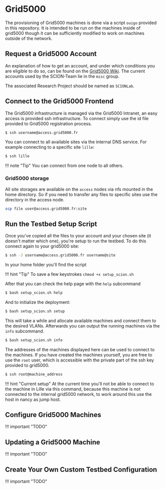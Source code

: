 # Grid5000

The provisioning of Grid5000 machines is done via a script `ouigo` provided in this repository.
It is intended to be run on the machines inside of grid5000  though it can be sufficiently modified to work on machines outside of the network.

## Request a Grid5000 Account

An explanation of how to get an account, and under which conditions you are eligible to do so, can be found on the [Grid5000 Wiki](https://www.grid5000.fr/w/Grid5000:Get_an_account).
The current accounts used by the SCION-Team lie in the `misc` group.

The associated Research Project should be named as `SCIONLab`.

## Connect to the Grid5000 Frontend

The Grid5000 infrastructure is managed via the Grid5000 Intranet, an easy access is provided ssh infrastructure.
To connect simply use the id file provided to Grid5000 registration process.

```bash
$ ssh username@access.grid5000.fr
```

You can connect to all available sites via the internal DNS service. For example connecting to a specific site `lille`:
```bash
$ ssh lille
```
!!! note "Tip"
    You can connect from one node to all others.

### Grid5000 storage

All site storages are available on the `access` nodes via nfs mounted in the home directory. So if you need to transfer any files to specific sites use the directory in the access node.

```bash
scp file user@access.grid5000.fr:site
```

## Run the Testbed Setup Script

Once you've copied all the files to your account and your chosen site (it doesn't matter which one), you're setup to run the testbed.
To do this connect again to your grid5000 site:
```bash
$ ssh -J username@access.grid5000.fr username@site
```

In your home folder you'll find the script

!!! hint "Tip"
    To save a few keystrokes `chmod +x setup_scion.sh`

After that you can check the help page with the `help` subcommand

```bash
$ bash setup_scion.sh help
```

And to initialize the deployment:
```bash
$ bash setup_scion.sh setup
```

This will take a while and allocate available machines and connect them to the desired VLANs.
Afterwards you can output the running machines via the `info` subcommand.

```bash
$ bash setup_scion.sh info
```

The addresses of the machines displayed here can be used to connect to the machines. If you have created the machines yourself, you are free to use the `root` user, which is accessible with the private part of the ssh key provided to grid5000.

```bash
$ ssh root@machine_address
```

!!! hint "Current setup"
    At the current time you'll not be able to connect to the machine in Lille via this command, because this machine is not connected to the internal grid5000 network, to work around this use the host in nancy as jump host.

## Configure Grid5000 Machines

!!! important "TODO"

## Updating a Grid5000 Machine

!!! important "TODO"

## Create Your Own Custom Testbed Configuration

!!! important "TODO"
